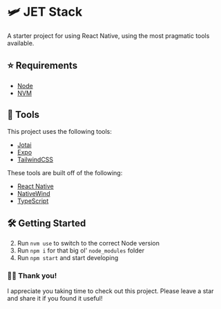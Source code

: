 # 🛩️ JET Stack

A starter project for using React Native, using the most pragmatic tools available.

## ⭐️ Requirements

- [Node](https://nodejs.org/en/)
- [NVM](https://github.com/nvm-sh/nvm)

## 🧰 Tools

This project uses the following tools:

- [Jotai](https://jotai.org/)
- [Expo](https://expo.dev/)
- [TailwindCSS](https://tailwindcss.com/)

These tools are built off of the following:
- [React Native](https://reactnative.dev/)
- [NativeWind](https://www.nativewind.dev/)
- [TypeScript](https://www.typescriptlang.org/)

## 🛠 Getting Started

2. Run `nvm use` to switch to the correct Node version
3. Run `npm i` for that big ol' `node_modules` folder
4. Run `npm start` and start developing

### 👋🏻 Thank you!

I appreciate you taking time to check out this project. Please leave a star and share it if you found it useful!
